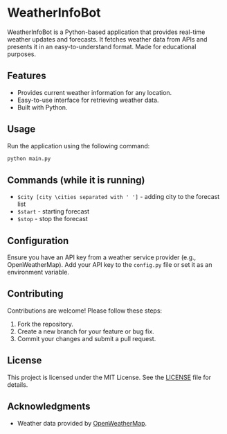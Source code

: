 # WeatherInfoBot

WeatherInfoBot is a Python-based application that provides real-time weather updates and forecasts. It fetches weather data from APIs and presents it in an easy-to-understand format. Made for educational purposes.

## Features

- Provides current weather information for any location.
- Easy-to-use interface for retrieving weather data.
- Built with Python.


## Usage

Run the application using the following command:
```bash
python main.py
```

## Commands (while it is running)
- `$city [city \cities separated with ' ']` - adding city to the forecast list
- `$start` - starting forecast
- `$stop` - stop the forecast


## Configuration

Ensure you have an API key from a weather service provider (e.g., OpenWeatherMap). Add your API key to the `config.py` file or set it as an environment variable.

## Contributing

Contributions are welcome! Please follow these steps:

1. Fork the repository.
2. Create a new branch for your feature or bug fix.
3. Commit your changes and submit a pull request.



## License

This project is licensed under the MIT License. See the [LICENSE](LICENSE) file for details.

## Acknowledgments

- Weather data provided by [OpenWeatherMap](https://openweathermap.org/).
